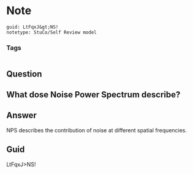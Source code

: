 # Note
```
guid: LtFqxJ&gt;NS!
notetype: StuCo/Self Review model
```

### Tags
```
```

## Question
<h2>What dose Noise Power Spectrum describe?</h2>

## Answer
<section>
<p>NPS describes the contribution of noise at different spatial frequencies.</p>

</section>

## Guid
LtFqxJ>NS!

